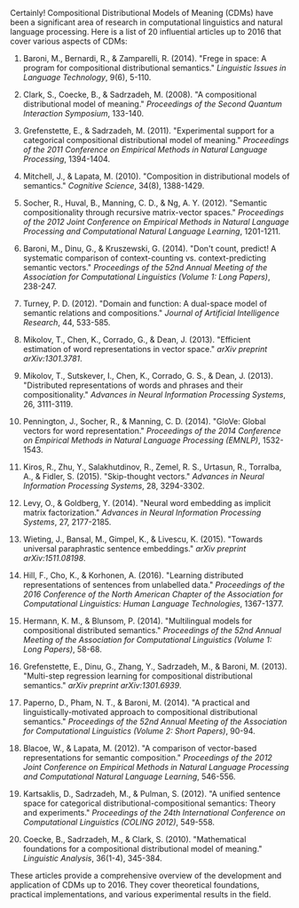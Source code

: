 Certainly! Compositional Distributional Models of Meaning (CDMs) have been a significant area of research in computational linguistics and natural language processing. Here is a list of 20 influential articles up to 2016 that cover various aspects of CDMs:

1. Baroni, M., Bernardi, R., & Zamparelli, R. (2014). "Frege in space: A program for compositional distributional semantics." *Linguistic Issues in Language Technology*, 9(6), 5-110.

2. Clark, S., Coecke, B., & Sadrzadeh, M. (2008). "A compositional distributional model of meaning." *Proceedings of the Second Quantum Interaction Symposium*, 133-140.

3. Grefenstette, E., & Sadrzadeh, M. (2011). "Experimental support for a categorical compositional distributional model of meaning." *Proceedings of the 2011 Conference on Empirical Methods in Natural Language Processing*, 1394-1404.

4. Mitchell, J., & Lapata, M. (2010). "Composition in distributional models of semantics." *Cognitive Science*, 34(8), 1388-1429.

5. Socher, R., Huval, B., Manning, C. D., & Ng, A. Y. (2012). "Semantic compositionality through recursive matrix-vector spaces." *Proceedings of the 2012 Joint Conference on Empirical Methods in Natural Language Processing and Computational Natural Language Learning*, 1201-1211.

6. Baroni, M., Dinu, G., & Kruszewski, G. (2014). "Don't count, predict! A systematic comparison of context-counting vs. context-predicting semantic vectors." *Proceedings of the 52nd Annual Meeting of the Association for Computational Linguistics (Volume 1: Long Papers)*, 238-247.

7. Turney, P. D. (2012). "Domain and function: A dual-space model of semantic relations and compositions." *Journal of Artificial Intelligence Research*, 44, 533-585.

8. Mikolov, T., Chen, K., Corrado, G., & Dean, J. (2013). "Efficient estimation of word representations in vector space." *arXiv preprint arXiv:1301.3781*.

9. Mikolov, T., Sutskever, I., Chen, K., Corrado, G. S., & Dean, J. (2013). "Distributed representations of words and phrases and their compositionality." *Advances in Neural Information Processing Systems*, 26, 3111-3119.

10. Pennington, J., Socher, R., & Manning, C. D. (2014). "GloVe: Global vectors for word representation." *Proceedings of the 2014 Conference on Empirical Methods in Natural Language Processing (EMNLP)*, 1532-1543.

11. Kiros, R., Zhu, Y., Salakhutdinov, R., Zemel, R. S., Urtasun, R., Torralba, A., & Fidler, S. (2015). "Skip-thought vectors." *Advances in Neural Information Processing Systems*, 28, 3294-3302.

12. Levy, O., & Goldberg, Y. (2014). "Neural word embedding as implicit matrix factorization." *Advances in Neural Information Processing Systems*, 27, 2177-2185.

13. Wieting, J., Bansal, M., Gimpel, K., & Livescu, K. (2015). "Towards universal paraphrastic sentence embeddings." *arXiv preprint arXiv:1511.08198*.

14. Hill, F., Cho, K., & Korhonen, A. (2016). "Learning distributed representations of sentences from unlabelled data." *Proceedings of the 2016 Conference of the North American Chapter of the Association for Computational Linguistics: Human Language Technologies*, 1367-1377.

15. Hermann, K. M., & Blunsom, P. (2014). "Multilingual models for compositional distributed semantics." *Proceedings of the 52nd Annual Meeting of the Association for Computational Linguistics (Volume 1: Long Papers)*, 58-68.

16. Grefenstette, E., Dinu, G., Zhang, Y., Sadrzadeh, M., & Baroni, M. (2013). "Multi-step regression learning for compositional distributional semantics." *arXiv preprint arXiv:1301.6939*.

17. Paperno, D., Pham, N. T., & Baroni, M. (2014). "A practical and linguistically-motivated approach to compositional distributional semantics." *Proceedings of the 52nd Annual Meeting of the Association for Computational Linguistics (Volume 2: Short Papers)*, 90-94.

18. Blacoe, W., & Lapata, M. (2012). "A comparison of vector-based representations for semantic composition." *Proceedings of the 2012 Joint Conference on Empirical Methods in Natural Language Processing and Computational Natural Language Learning*, 546-556.

19. Kartsaklis, D., Sadrzadeh, M., & Pulman, S. (2012). "A unified sentence space for categorical distributional-compositional semantics: Theory and experiments." *Proceedings of the 24th International Conference on Computational Linguistics (COLING 2012)*, 549-558.

20. Coecke, B., Sadrzadeh, M., & Clark, S. (2010). "Mathematical foundations for a compositional distributional model of meaning." *Linguistic Analysis*, 36(1-4), 345-384.

These articles provide a comprehensive overview of the development and application of CDMs up to 2016. They cover theoretical foundations, practical implementations, and various experimental results in the field.